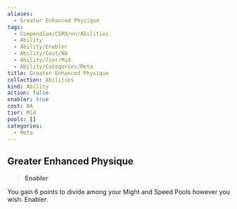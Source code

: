 ```yaml
---
aliases:
  - Greater Enhanced Physique
tags:
  - Compendium/CSRD/en/Abilities
  - Ability
  - Ability/Enabler
  - Ability/Cost/NA
  - Ability/Tier/Mid
  - Ability/Categories/Meta
title: Greater Enhanced Physique
collection: Abilities
kind: Ability
action: false
enabler: true
cost: NA
tier: Mid
pools: []
categories:
  - Meta
---
```

## Greater Enhanced Physique  
>**Enabler**
  
You gain 6 points to divide among your Might and Speed Pools however you wish. Enabler.